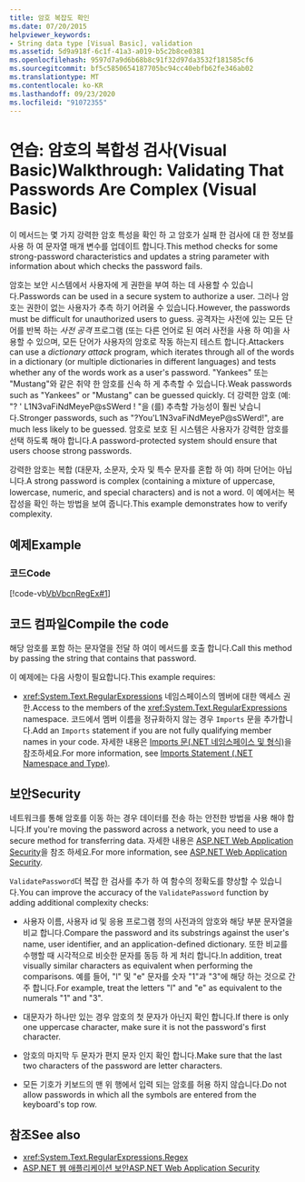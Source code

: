 ```yaml
---
title: 암호 복잡도 확인
ms.date: 07/20/2015
helpviewer_keywords:
- String data type [Visual Basic], validation
ms.assetid: 5d9a918f-6c1f-41a3-a019-b5c2b8ce0381
ms.openlocfilehash: 9597d7a9d6b68b8c91f32d97da3532f181585cf6
ms.sourcegitcommit: bf5c5850654187705bc94cc40ebfb62fe346ab02
ms.translationtype: MT
ms.contentlocale: ko-KR
ms.lasthandoff: 09/23/2020
ms.locfileid: "91072355"
---
```

# <a name="walkthrough-validating-that-passwords-are-complex-visual-basic"></a><span data-ttu-id="bf701-102">연습: 암호의 복합성 검사(Visual Basic)</span><span class="sxs-lookup"><span data-stu-id="bf701-102">Walkthrough: Validating That Passwords Are Complex (Visual Basic)</span></span>

<span data-ttu-id="bf701-103">이 메서드는 몇 가지 강력한 암호 특성을 확인 하 고 암호가 실패 한 검사에 대 한 정보를 사용 하 여 문자열 매개 변수를 업데이트 합니다.</span><span class="sxs-lookup"><span data-stu-id="bf701-103">This method checks for some strong-password characteristics and updates a string parameter with information about which checks the password fails.</span></span>  
  
 <span data-ttu-id="bf701-104">암호는 보안 시스템에서 사용자에 게 권한을 부여 하는 데 사용할 수 있습니다.</span><span class="sxs-lookup"><span data-stu-id="bf701-104">Passwords can be used in a secure system to authorize a user.</span></span> <span data-ttu-id="bf701-105">그러나 암호는 권한이 없는 사용자가 추측 하기 어려울 수 있습니다.</span><span class="sxs-lookup"><span data-stu-id="bf701-105">However, the passwords must be difficult for unauthorized users to guess.</span></span> <span data-ttu-id="bf701-106">공격자는 사전에 있는 모든 단어를 반복 하는 *사전 공격* 프로그램 (또는 다른 언어로 된 여러 사전을 사용 하 여)을 사용할 수 있으며, 모든 단어가 사용자의 암호로 작동 하는지 테스트 합니다.</span><span class="sxs-lookup"><span data-stu-id="bf701-106">Attackers can use a *dictionary attack* program, which iterates through all of the words in a dictionary (or multiple dictionaries in different languages) and tests whether any of the words work as a user's password.</span></span> <span data-ttu-id="bf701-107">"Yankees" 또는 "Mustang"와 같은 취약 한 암호를 신속 하 게 추측할 수 있습니다.</span><span class="sxs-lookup"><span data-stu-id="bf701-107">Weak passwords such as "Yankees" or "Mustang" can be guessed quickly.</span></span> <span data-ttu-id="bf701-108">더 강력한 암호 (예: "? ' L1N3vaFiNdMeyeP@sSWerd ! "을 (를) 추측할 가능성이 훨씬 낮습니다.</span><span class="sxs-lookup"><span data-stu-id="bf701-108">Stronger passwords, such as "?You'L1N3vaFiNdMeyeP@sSWerd!", are much less likely to be guessed.</span></span> <span data-ttu-id="bf701-109">암호로 보호 된 시스템은 사용자가 강력한 암호를 선택 하도록 해야 합니다.</span><span class="sxs-lookup"><span data-stu-id="bf701-109">A password-protected system should ensure that users choose strong passwords.</span></span>  
  
 <span data-ttu-id="bf701-110">강력한 암호는 복합 (대문자, 소문자, 숫자 및 특수 문자를 혼합 하 여) 하며 단어는 아닙니다.</span><span class="sxs-lookup"><span data-stu-id="bf701-110">A strong password is complex (containing a mixture of uppercase, lowercase, numeric, and special characters) and is not a word.</span></span> <span data-ttu-id="bf701-111">이 예에서는 복잡성을 확인 하는 방법을 보여 줍니다.</span><span class="sxs-lookup"><span data-stu-id="bf701-111">This example demonstrates how to verify complexity.</span></span>  
  
## <a name="example"></a><span data-ttu-id="bf701-112">예제</span><span class="sxs-lookup"><span data-stu-id="bf701-112">Example</span></span>  
  
### <a name="code"></a><span data-ttu-id="bf701-113">코드</span><span class="sxs-lookup"><span data-stu-id="bf701-113">Code</span></span>  

 [!code-vb[VbVbcnRegEx#1](~/samples/snippets/visualbasic/VS_Snippets_VBCSharp/VbVbcnRegEx/VB/Class1.vb#1)]  
  
## <a name="compile-the-code"></a><span data-ttu-id="bf701-114">코드 컴파일</span><span class="sxs-lookup"><span data-stu-id="bf701-114">Compile the code</span></span>  

 <span data-ttu-id="bf701-115">해당 암호를 포함 하는 문자열을 전달 하 여이 메서드를 호출 합니다.</span><span class="sxs-lookup"><span data-stu-id="bf701-115">Call this method by passing the string that contains that password.</span></span>  
  
 <span data-ttu-id="bf701-116">이 예제에는 다음 사항이 필요합니다.</span><span class="sxs-lookup"><span data-stu-id="bf701-116">This example requires:</span></span>  
  
- <span data-ttu-id="bf701-117"><xref:System.Text.RegularExpressions> 네임스페이스의 멤버에 대한 액세스 권한.</span><span class="sxs-lookup"><span data-stu-id="bf701-117">Access to the members of the <xref:System.Text.RegularExpressions> namespace.</span></span> <span data-ttu-id="bf701-118">코드에서 멤버 이름을 정규화하지 않는 경우 `Imports` 문을 추가합니다.</span><span class="sxs-lookup"><span data-stu-id="bf701-118">Add an `Imports` statement if you are not fully qualifying member names in your code.</span></span> <span data-ttu-id="bf701-119">자세한 내용은 [Imports 문(.NET 네임스페이스 및 형식)](../../../language-reference/statements/imports-statement-net-namespace-and-type.md)을 참조하세요.</span><span class="sxs-lookup"><span data-stu-id="bf701-119">For more information, see [Imports Statement (.NET Namespace and Type)](../../../language-reference/statements/imports-statement-net-namespace-and-type.md).</span></span>  
  
## <a name="security"></a><span data-ttu-id="bf701-120">보안</span><span class="sxs-lookup"><span data-stu-id="bf701-120">Security</span></span>  

 <span data-ttu-id="bf701-121">네트워크를 통해 암호를 이동 하는 경우 데이터를 전송 하는 안전한 방법을 사용 해야 합니다.</span><span class="sxs-lookup"><span data-stu-id="bf701-121">If you're moving the password across a network, you need to use a secure method for transferring data.</span></span> <span data-ttu-id="bf701-122">자세한 내용은 [ASP.NET Web Application Security](/previous-versions/aspnet/330a99hc(v=vs.100))을 참조 하세요.</span><span class="sxs-lookup"><span data-stu-id="bf701-122">For more information, see [ASP.NET Web Application Security](/previous-versions/aspnet/330a99hc(v=vs.100)).</span></span>
  
 <span data-ttu-id="bf701-123">`ValidatePassword`더 복잡 한 검사를 추가 하 여 함수의 정확도를 향상할 수 있습니다.</span><span class="sxs-lookup"><span data-stu-id="bf701-123">You can improve the accuracy of the `ValidatePassword` function by adding additional complexity checks:</span></span>  
  
- <span data-ttu-id="bf701-124">사용자 이름, 사용자 id 및 응용 프로그램 정의 사전과의 암호와 해당 부분 문자열을 비교 합니다.</span><span class="sxs-lookup"><span data-stu-id="bf701-124">Compare the password and its substrings against the user's name, user identifier, and an application-defined dictionary.</span></span> <span data-ttu-id="bf701-125">또한 비교를 수행할 때 시각적으로 비슷한 문자를 동등 하 게 처리 합니다.</span><span class="sxs-lookup"><span data-stu-id="bf701-125">In addition, treat visually similar characters as equivalent when performing the comparisons.</span></span> <span data-ttu-id="bf701-126">예를 들어, "l" 및 "e" 문자를 숫자 "1"과 "3"에 해당 하는 것으로 간주 합니다.</span><span class="sxs-lookup"><span data-stu-id="bf701-126">For example, treat the letters "l" and "e" as equivalent to the numerals "1" and "3".</span></span>  
  
- <span data-ttu-id="bf701-127">대문자가 하나만 있는 경우 암호의 첫 문자가 아닌지 확인 합니다.</span><span class="sxs-lookup"><span data-stu-id="bf701-127">If there is only one uppercase character, make sure it is not the password's first character.</span></span>  
  
- <span data-ttu-id="bf701-128">암호의 마지막 두 문자가 편지 문자 인지 확인 합니다.</span><span class="sxs-lookup"><span data-stu-id="bf701-128">Make sure that the last two characters of the password are letter characters.</span></span>  
  
- <span data-ttu-id="bf701-129">모든 기호가 키보드의 맨 위 행에서 입력 되는 암호를 허용 하지 않습니다.</span><span class="sxs-lookup"><span data-stu-id="bf701-129">Do not allow passwords in which all the symbols are entered from the keyboard's top row.</span></span>  
  
## <a name="see-also"></a><span data-ttu-id="bf701-130">참조</span><span class="sxs-lookup"><span data-stu-id="bf701-130">See also</span></span>

- <xref:System.Text.RegularExpressions.Regex>
- <span data-ttu-id="bf701-131">[ASP.NET 웹 애플리케이션 보안](/previous-versions/aspnet/330a99hc(v=vs.100))</span><span class="sxs-lookup"><span data-stu-id="bf701-131">[ASP.NET Web Application Security](/previous-versions/aspnet/330a99hc(v=vs.100))</span></span>
